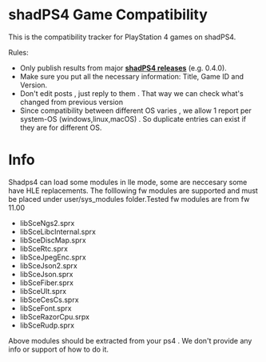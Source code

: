 # shadPS4 Game Compatibility

This is the compatibility tracker for PlayStation 4 games on shadPS4.

Rules:

- Only publish results from major [**shadPS4 releases**](https://github.com/shadps4-emu/shadPS4/releases) (e.g. 0.4.0).
- Make sure you put all the necessary information: Title, Game ID and Version.
- Don't edit posts , just reply to them . That way we can check what's changed from previous version
- Since compatibility between different OS varies , we allow 1 report per system-OS (windows,linux,macOS) . So duplicate entries can exist if they are for different OS.


# Info

Shadps4 can load some modules in lle mode, some are neccesary some have HLE replacements. The folllowing fw modules are supported and must be placed under user/sys_modules folder.Tested fw modules are from fw 11.00

- libSceNgs2.sprx
- libSceLibcInternal.sprx
- libSceDiscMap.sprx
- libSceRtc.sprx
- libSceJpegEnc.sprx
- libSceJson2.sprx
- libSceJson.sprx
- libSceFiber.sprx
- libSceUlt.sprx
- libSceCesCs.sprx
- libSceFont.sprx
- libSceRazorCpu.srpx
- libSceRudp.sprx

Above modules should be extracted from your ps4 . We don't provide any info or support of how to do it.
